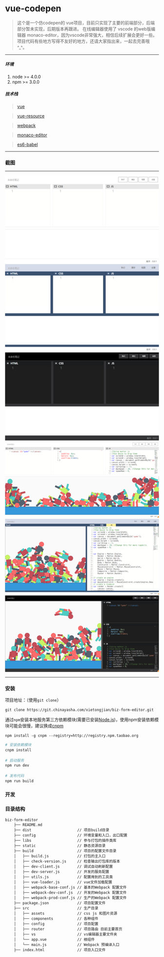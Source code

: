 # vue-codepen

> 这个是一个仿codepen的 vue项目，目前只实现了主要的前端部分，后端部分暂未实现，后期版本再跟进。
在线编辑器使用了 vscode 的web版编辑器 monaco-editor，因为vscode非常强大，相信后续扩展会更好一些。项目代码有些地方写得不友好的地方，还请大家指出来，一起去完善哦 ^_^。

---
##### 环境
 1. node >= 4.0.0
 2. npm >= 3.0.0


##### 技术栈

> [vue](https://github.com/vuejs/vue)

> [vue-resource](https://github.com/vuejs/vue-resource)

> [webpack](http://webpack.github.io/docs/)

> [monaco-editor](https://github.com/Microsoft/monaco-editor)

> [es6-babel](https://babeljs.io/docs/learn-es2015/)

---
### 截图

---

![print](./src/assets/images/01.png)
![print](./src/assets/images/02.png)
![print](./src/assets/images/03.png)
![print](./src/assets/images/04.png)
![print](./src/assets/images/05.png)
![print](./src/assets/images/06.png)

---

### 安装
项目地址：（使用`git clone`）

```shell
git clone https://git.chinayasha.com/xietongjian/biz-form-editor.git
```

通过`npm`安装本地服务第三方依赖模块(需要已安装[Node.js](https://nodejs.org/))，使用npm安装依赖模块可能会很慢，建议换成[cnpm](http://cnpmjs.org/)

```shell
npm install -g cnpm --registry=http://registry.npm.taobao.org
```

```bash
# 安装依赖模块
cnpm install

# 启动服务
npm run dev

# 发布代码
npm run build

```

### 开发

### 目录结构
```
biz-form-editor
    ├── README.md           
    ├── dist                     // 项目build目录
    ├── config                   // 环境变量和入口，出口配置
    ├── libs                     // 参与打包的插件类库
    ├── static                   // 静态资源目录
    ├── build                    // 项目的配置文件目录
    │   ├── build.js             // 打包的主入口
    │   ├── check-version.js     // 检查输出打包库的版本
    │   ├── dev-client.js        // 调试自动刷新配置
    │   ├── dev-server.js        // 开发的服务配置
    │   ├── utils.js             // 配置用到的工具类
    │   ├── vue-loader.js        // vue文件加载配置
    │   ├── webpack-base-conf.js // 基本的Webpack 配置文件
    │   ├── webpack-dev-conf.js  // 开发的Webpack 配置文件
    │   ├── webpack-prod-conf.js // 生产的Webpack 配置文件
    ├── package.json             // 项目配置文件
    ├── src                      // 生产目录
    │   ├── assets               // css js 和图片资源
    │   ├── components           // 各种组件
    │   ├── config               // 项目配置
    │   ├── router               // 项目路由 目前主要首页
    │   ├── vs                   // vs编辑器主要文件夹
    │   └── app.vue              // 根组件
    │   └── main.js              // Webpack 预编译入口         
    ├── index.html               // 项目入口文件
```


